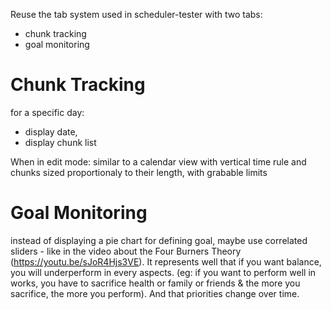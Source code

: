 Reuse the tab system used in scheduler-tester with two tabs:
- chunk tracking
- goal monitoring

# Chunk Tracking

for a specific day:
- display date,
- display chunk list

When in edit mode:
similar to a calendar view with vertical time rule and chunks sized proportionaly to their length, with grabable limits

# Goal Monitoring

instead of displaying a pie chart for defining goal, maybe use correlated sliders - like in the video about the Four Burners Theory (https://youtu.be/sJoR4Hjs3VE). It represents well that if you want balance, you will underperform in every aspects. (eg: if you want to perform well in works, you have to sacrifice health or family or friends & the more you sacrifice, the more you perform). And that priorities change over time.